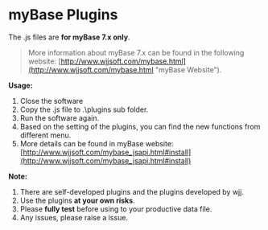 # myBase Plugins

The .js files are **for myBase 7.x only**.

> More information about myBase 7.x can be found in the following website: [http://www.wjjsoft.com/mybase.html](http://www.wjjsoft.com/mybase.html "myBase Website").


**Usage:**  
1. Close the software  
2. Copy the .js file to .\plugins sub folder.  
3. Run the software again.  
4. Based on the setting of the plugins, you can find the new functions from different menu.  
5. More details can be found in myBase website: [http://www.wjjsoft.com/mybase_jsapi.html#install](http://www.wjjsoft.com/mybase_jsapi.html#install)

**Note:**  
1. There are self-developed plugins and the plugins developed by wjj.  
2. Use the plugins **at your own risks**.  
3. Please **fully test** before using to your productive data file.   
4. Any issues, please raise a issue.  

